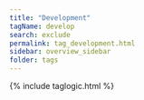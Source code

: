 ```yaml
---
title: "Development"
tagName: develop
search: exclude
permalink: tag_development.html
sidebar: overview_sidebar
folder: tags
---
```

{% include taglogic.html %}
